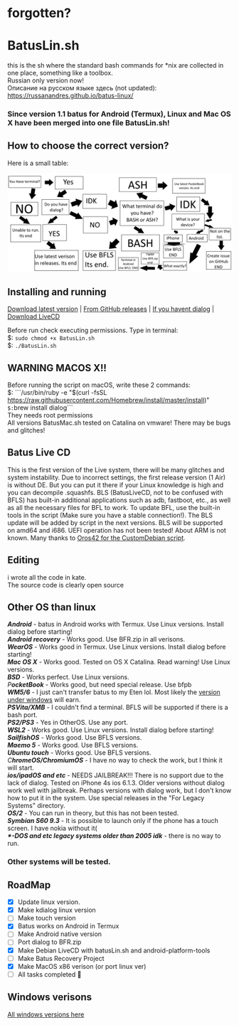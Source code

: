 # forgotten?

# BatusLin.sh
this is the sh where the standard bash commands for *nix are collected in one place, something like a toolbox.  
Russian only version now!  
Описание на русском языке здесь (not updated): https://russanandres.github.io/batus-linux/  
### Since version 1.1 batus for Android (Termux), Linux and Mac OS X have been merged into one file BatusLin.sh!

## How to choose the correct version?
Here is a small table:

![Here:](https://github.com/Russanandres/batus-linux/blob/gh-pages/MSpaint.png)

## Installing and running
[Download latest version](https://github.com/Russanandres/batus-linux/tree/main/all%20versions/lastversion) | [From GitHub releases](https://github.com/Russanandres/batus-linux/releases) | [If you havent dialog](https://github.com/Russanandres/batus-linux/tree/main/For%20Legacy%20Systems) | [Download LiveCD](https://github.com/Russanandres/batus-linux/tree/main/BatusLiveCD)

Before run check executing permissions.
Type in terminal:  
$: ```sudo chmod +x BatusLin.sh```  
$: ```./BatusLin.sh```  

## WARNING MACOS X!!
Before running the script on macOS, write these 2 commands:  
$: ```/usr/bin/ruby -e "$(curl -fsSL https://raw.githubusercontent.com/Homebrew/install/master/install)"```  
$: ```brew install dialog```  
They needs root permissions  
All versions BatusMac.sh tested on Catalina on vmware! There may be bugs and glitches!

## Batus Live CD
This is the first version of the Live system, there will be many glitches and system instability. Due to incorrect settings, the first release version (1 Air) is without DE. But you can put it there if your Linux knowledge is high and you can decompile .squashfs. BLS (BatusLiveCD, not to be confused with BFLS) has built-in additional applications such as adb, fastboot, etc., as well as all the necessary files for BFL to work. To update BFL, use the built-in tools in the script (Make sure you have a stable connection!). The BLS update will be added by script in the next versions. BLS will be supported on amd64 and i686. UEFI operation has not been tested! About ARM is not known. Many thanks to [Oros42 for the CustomDebian script](https://github.com/Oros42/CustomDebian).

## Editing
i wrote all the code in kate.  
The source code is clearly open source  
## Other OS than linux
***Android*** - batus in Android works with Termux. Use Linux versions. Install dialog before starting!  
***Android recovery*** - Works good. Use BFR.zip in all verisons.  
***WearOS*** - Works good in Termux. Use Linux versions. Install dialog before starting!  
***Mac OS X*** - Works good. Tested on OS X Catalina. Read warning! Use Linux versions.  
***BSD*** - Works perfect. Use Linux versions.  
*P**ocketBook*** - Works good, but need special release. Use bfpb  
***WM5/6*** - I just can't transfer batus to my Eten lol. Most likely the [version under windows](https://github.com/Russanandres/batus) will earn.  
***PSVita/XMB*** - I couldn't find a terminal. BFLS will be supported if there is a bash port.  
***PS2/PS3*** - Yes in OtherOS. Use any port.  
***WSL2*** - Works good. Use Linux versions. Install dialog before starting!  
***SailfishOS*** - Works good. Use BFLS versions.  
***Maemo 5*** - Works good. Use BFLS versions.  
***Ubuntu touch*** - Works good. Use BFLS versions.  
*C**hromeOS/ChromiumOS*** - I have no way to check the work, but I think it will start.  
***ios/ipadOS and etc*** - NEEDS JAILBREAK!!! There is no support due to the lack of dialog. Tested on iPhone 4s ios 6.1.3. Older versions without dialog work well with jailbreak. Perhaps versions with dialog work, but I don't know how to put it in the system. Use special releases in the "For Legacy Systems" directory.  
***OS/2*** - You can run in theory, but this has not been tested.  
***Symbian S60 9.3*** - It is possible to launch only if the phone has a touch screen. I have nokia without it(  
***\*-DOS and etc legacy systems older than 2005 idk*** - there is no way to run.  
### Other systems will be tested.

## RoadMap
- [x] Update linux version.
- [x] Make kdialog linux version
- [ ] Make touch version
- [x] Batus works on Android in Termux
- [ ] Make Android native version
- [ ] Port dialog to BFR.zip
- [x] Make Debian LiveCD with batusLin.sh and android-platform-tools
- [ ] Make Batus Recovery Project 
- [x] Make MacOS x86 verison (or port linux ver)
- [ ] All tasks completed :tada:

## Windows verisons
[All windows versions here](https://github.com/Russanandres/batus)
